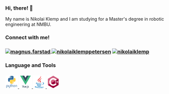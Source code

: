 ### Hi, there! 👋

My name is Nikolai Klemp and I am studying for a Master's degree in robotic engineering at NMBU.


<h3> Connect with me! <h3/>
 <a href="https://www.facebook.com/nikolai.klemppetersen" rel="nofollow"> <img <img align="center" src="https://raw.githubusercontent.com/rahuldkjain/github-profile-readme-generator/master/src/images/icons/Social/facebook.svg" alt="magnus.farstad" height="30" width="40" style="max-width: 100%;">
   <a href="https://www.linkedin.com/in/nikolai-klemp-petersen-32384816a/" rel="nofollow"><img align="center" src="https://raw.githubusercontent.com/rahuldkjain/github-profile-readme-generator/master/src/images/icons/Social/linked-in-alt.svg" alt="nikolaiklemppetersen" height="30" width="40" style="max-width: 100%;"></a>
  <a href="https://www.instagram.com/nikolaiklemp" rel="nofollow"><img align="center" src="https://raw.githubusercontent.com/rahuldkjain/github-profile-readme-generator/master/src/images/icons/Social/instagram.svg" alt="nikolaiklemp" height="30" width="40" style="max-width: 100%;"></a>
  
  
<h3> Language and Tools <h3/>
<p align="left" dir="auto">
  <a href="https://www.python.org" rel="nofollow"> <img src="https://raw.githubusercontent.com/devicons/devicon/master/icons/python/python-original-wordmark.svg" alt="mysql" width="40" height="40" style="max-width: 100%;"> </a>
   <a href="https://vuejs.org/" rel="nofollow"> <img src="https://raw.githubusercontent.com/devicons/devicon/master/icons/vuejs/vuejs-original-wordmark.svg" alt="vuejs" width="40" height="40" style="max-width: 100%;"> </a>
  <a href="https://www.java.com" rel="nofollow"> <img src="https://raw.githubusercontent.com/devicons/devicon/master/icons/java/java-original.svg" alt="java" width="40" height="40" style="max-width: 100%;"> </a><a href="https://www.w3schools.com/cpp/" rel="nofollow"> <img src="https://raw.githubusercontent.com/devicons/devicon/master/icons/cplusplus/cplusplus-original.svg" alt="cplusplus" width="40" height="40" style="max-width: 100%;"> </a> 
  
 

